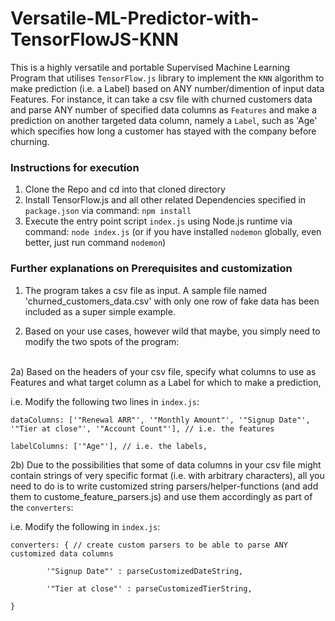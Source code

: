 # Versatile-ML-Predictor-with-TensorFlowJS-KNN
This is a highly versatile and portable Supervised Machine Learning Program that utilises `TensorFlow.js` library to implement the `KNN` algorithm to make prediction (i.e. a Label) based on ANY number/dimention of input data Features.
For instance, it can take a csv file with churned customers data and parse ANY number of specified data columns as `Features` 
and make a prediction on another targeted data column, namely a `Label`, such as 'Age' which specifies how long a customer has stayed with
the company before churning.

### Instructions for execution
1. Clone the Repo and cd into that cloned directory
2. Install TensorFlow.js and all other related Dependencies specified in `package.json` via command:
`npm install`
3. Execute the entry point script `index.js` using Node.js runtime via command:
`node index.js` (or if you have installed `nodemon` globally, even better, just run command `nodemon`)

### Further explanations on Prerequisites and customization
1. The program takes a csv file as input. 
A sample file named 'churned_customers_data.csv' with only one row of fake data has been included as a super simple example. 

2. Based on your use cases, however wild that maybe, you simply need to modify the two spots of the program:
<br/>
2a) Based on the headers of your csv file, specify what columns to use as Features and what target column as a Label for which to make a prediction,

i.e. Modify the following two lines in `index.js`:

 `dataColumns: ['"Renewal ARR"', '"Monthly Amount"', '"Signup Date"', '"Tier at close"', '"Account Count"'], // i.e. the features`
 
 `labelColumns: ['"Age"'], // i.e. the labels,`
 
2b) Due to the possibilities that some of data columns in your csv file might contain strings of very specific format (i.e. with arbitrary characters),
all you need to do is to write customized string parsers/helper-functions (and add them to custome_feature_parsers.js) and use them accordingly as part of the `converters`:

i.e. Modify the following in `index.js`:

`converters: { // create custom parsers to be able to parse ANY customized data columns`

`        '"Signup Date"' : parseCustomizedDateString,`
        
`        '"Tier at close"' : parseCustomizedTierString,`
        
`} `
